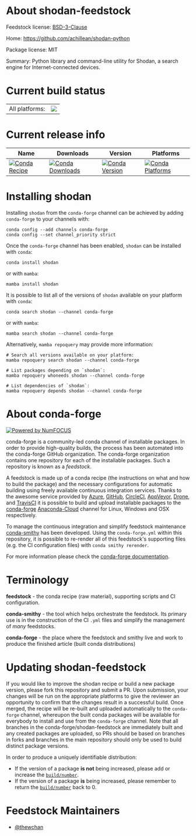 About shodan-feedstock
======================

Feedstock license: [BSD-3-Clause](https://github.com/conda-forge/shodan-feedstock/blob/main/LICENSE.txt)

Home: https://github.com/achillean/shodan-python

Package license: MIT

Summary: Python library and command-line utility for Shodan, a search engine for Internet-connected devices.

Current build status
====================


<table><tr><td>All platforms:</td>
    <td>
      <a href="https://dev.azure.com/conda-forge/feedstock-builds/_build/latest?definitionId=17205&branchName=main">
        <img src="https://dev.azure.com/conda-forge/feedstock-builds/_apis/build/status/shodan-feedstock?branchName=main">
      </a>
    </td>
  </tr>
</table>

Current release info
====================

| Name | Downloads | Version | Platforms |
| --- | --- | --- | --- |
| [![Conda Recipe](https://img.shields.io/badge/recipe-shodan-green.svg)](https://anaconda.org/conda-forge/shodan) | [![Conda Downloads](https://img.shields.io/conda/dn/conda-forge/shodan.svg)](https://anaconda.org/conda-forge/shodan) | [![Conda Version](https://img.shields.io/conda/vn/conda-forge/shodan.svg)](https://anaconda.org/conda-forge/shodan) | [![Conda Platforms](https://img.shields.io/conda/pn/conda-forge/shodan.svg)](https://anaconda.org/conda-forge/shodan) |

Installing shodan
=================

Installing `shodan` from the `conda-forge` channel can be achieved by adding `conda-forge` to your channels with:

```
conda config --add channels conda-forge
conda config --set channel_priority strict
```

Once the `conda-forge` channel has been enabled, `shodan` can be installed with `conda`:

```
conda install shodan
```

or with `mamba`:

```
mamba install shodan
```

It is possible to list all of the versions of `shodan` available on your platform with `conda`:

```
conda search shodan --channel conda-forge
```

or with `mamba`:

```
mamba search shodan --channel conda-forge
```

Alternatively, `mamba repoquery` may provide more information:

```
# Search all versions available on your platform:
mamba repoquery search shodan --channel conda-forge

# List packages depending on `shodan`:
mamba repoquery whoneeds shodan --channel conda-forge

# List dependencies of `shodan`:
mamba repoquery depends shodan --channel conda-forge
```


About conda-forge
=================

[![Powered by
NumFOCUS](https://img.shields.io/badge/powered%20by-NumFOCUS-orange.svg?style=flat&colorA=E1523D&colorB=007D8A)](https://numfocus.org)

conda-forge is a community-led conda channel of installable packages.
In order to provide high-quality builds, the process has been automated into the
conda-forge GitHub organization. The conda-forge organization contains one repository
for each of the installable packages. Such a repository is known as a *feedstock*.

A feedstock is made up of a conda recipe (the instructions on what and how to build
the package) and the necessary configurations for automatic building using freely
available continuous integration services. Thanks to the awesome service provided by
[Azure](https://azure.microsoft.com/en-us/services/devops/), [GitHub](https://github.com/),
[CircleCI](https://circleci.com/), [AppVeyor](https://www.appveyor.com/),
[Drone](https://cloud.drone.io/welcome), and [TravisCI](https://travis-ci.com/)
it is possible to build and upload installable packages to the
[conda-forge](https://anaconda.org/conda-forge) [Anaconda-Cloud](https://anaconda.org/)
channel for Linux, Windows and OSX respectively.

To manage the continuous integration and simplify feedstock maintenance
[conda-smithy](https://github.com/conda-forge/conda-smithy) has been developed.
Using the ``conda-forge.yml`` within this repository, it is possible to re-render all of
this feedstock's supporting files (e.g. the CI configuration files) with ``conda smithy rerender``.

For more information please check the [conda-forge documentation](https://conda-forge.org/docs/).

Terminology
===========

**feedstock** - the conda recipe (raw material), supporting scripts and CI configuration.

**conda-smithy** - the tool which helps orchestrate the feedstock.
                   Its primary use is in the construction of the CI ``.yml`` files
                   and simplify the management of *many* feedstocks.

**conda-forge** - the place where the feedstock and smithy live and work to
                  produce the finished article (built conda distributions)


Updating shodan-feedstock
=========================

If you would like to improve the shodan recipe or build a new
package version, please fork this repository and submit a PR. Upon submission,
your changes will be run on the appropriate platforms to give the reviewer an
opportunity to confirm that the changes result in a successful build. Once
merged, the recipe will be re-built and uploaded automatically to the
`conda-forge` channel, whereupon the built conda packages will be available for
everybody to install and use from the `conda-forge` channel.
Note that all branches in the conda-forge/shodan-feedstock are
immediately built and any created packages are uploaded, so PRs should be based
on branches in forks and branches in the main repository should only be used to
build distinct package versions.

In order to produce a uniquely identifiable distribution:
 * If the version of a package **is not** being increased, please add or increase
   the [``build/number``](https://docs.conda.io/projects/conda-build/en/latest/resources/define-metadata.html#build-number-and-string).
 * If the version of a package **is** being increased, please remember to return
   the [``build/number``](https://docs.conda.io/projects/conda-build/en/latest/resources/define-metadata.html#build-number-and-string)
   back to 0.

Feedstock Maintainers
=====================

* [@thewchan](https://github.com/thewchan/)

